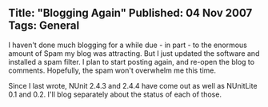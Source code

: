 Title: "Blogging Again"
Published: 04 Nov 2007
Tags: General
---
I haven't done much blogging for a while due - in part - to the enormous amount of Spam my blog was attracting. But I just updated the software and installed a spam filter. I plan to start posting again, and re-open the blog to comments. Hopefully, the spam won't overwhelm me this time.

Since I last wrote, NUnit 2.4.3 and 2.4.4 have come out as well as NUnitLite 0.1 and 0.2. I'll blog separately about the status of each of those.
